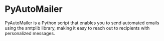 # PyAutoMailer
 PyAutoMailer is a Python script that enables you to send automated emails using the smtplib library, making it easy to reach out to recipients with personalized messages.
